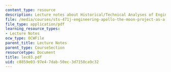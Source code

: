 ```yaml
---
content_type: resource
description: Lecture notes about Historical/Technical Analyses of Engineering Systems.
file: /media/courses/sts-471j-engineering-apollo-the-moon-project-as-a-complex-system-spring-2007/c8859e0397e47dab50ec3d7150ca9c32_lec03.pdf
file_type: application/pdf
learning_resource_types:
- Lecture Notes
ocw_type: OCWFile
parent_title: Lecture Notes
parent_type: CourseSection
resourcetype: Document
title: lec03.pdf
uid: c8859e03-97e4-7dab-50ec-3d7150ca9c32
---
```

